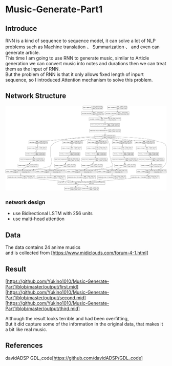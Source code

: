 # Music-Generate-Part1

## Introduce
RNN is a kind of sequence to sequence model, it can solve a lot of NLP problems such as  Machine translation 、 Summarization 、
and even can generate article. <br>
This time I am going to use RNN to generate music, similar to Article generation we can convert music
into notes and durations then we can treat them as the input of RNN. <br>
But the problem of RNN is that it only allows fixed length of inpurt sequence, so I introduced Attention mechanism to solve this problem.

## Network Structure
![image](https://github.com/Yukino1010/Music-Generate-Part1/blob/master/model/malti_head_model_structure.png)


### network design
- use Bidirectional LSTM with 256 units
- use malti-head attention


## Data
The data contains 24 anime musics <br>
and is collected from [https://www.midiclouds.com/forum-4-1.html]
## Result

[https://github.com/Yukino1010/Music-Generate-Part1/blob/master/output/first.mid]<br>
[https://github.com/Yukino1010/Music-Generate-Part1/blob/master/output/second.mid]<br>
[https://github.com/Yukino1010/Music-Generate-Part1/blob/master/output/third.mid]<br>

Although the result looks terrible and had been overfitting, <br>
But it did capture some of the information in the original data, that makes it a bit like real music.
## References
davidADSP GDL_code[https://github.com/davidADSP/GDL_code]
